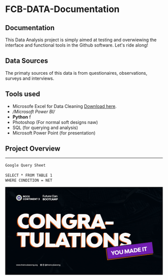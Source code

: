 # FCB-DATA-Documentation
## Documentation
This Data Analysis project is simply aimed at testing and overwiewing the interface and functional tools in the Github software. Let's ride along!
## Data Sources
The primaty sources of this data is from questionaires, observations, surveys and interviews.
## Tools used
- Microsofe Excel for Data Cleaning [Download here](https://microsoft.com).
- */Microsoft Power BI/*
- **Python** f
- Photoshop (For  normal soft designs naw) 
- SQL (for querying and analysis)
- Microsoft Power Point (for presentation)
## Project Overview
---
```
Google Query Sheet

SELECT * FROM TABLE 1
WHERE CONDITION = NET

```
![](Congratulations.jpg)
